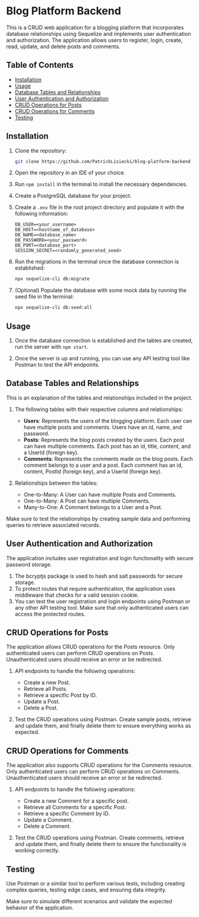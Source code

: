 # Blog Platform Backend

This is a CRUD web application for a blogging platform that incorporates database relationships
using Sequelize and implements user authentication and authorization. The application allows users
to register, login, create, read, update, and delete posts and comments.

## Table of Contents

-   [Installation](#installation)
-   [Usage](#usage)
-   [Database Tables and Relationships](#database-tables-and-relationships)
-   [User Authentication and Authorization](#user-authentication-and-authorization)
-   [CRUD Operations for Posts](#crud-operations-for-posts)
-   [CRUD Operations for Comments](#crud-operations-for-comments)
-   [Testing](#testing)

## Installation

1. Clone the repository:

    ```bash
    git clone https://github.com/PatrickLisiecki/blog-platform-backend
    ```

2. Open the repository in an IDE of your choice.

3. Run `npm install` in the terminal to install the necessary dependencies.

4. Create a PostgreSQL database for your project.

5. Create a `.env` file in the root project directory and populate it with the following
   information:

    ```env
    DB_USER=<your_username>
    DB_HOST=<hostname_of_database>
    DB_NAME=<database_name>
    DB_PASSWORD=<your_password>
    DB_PORT=<database_port>
    SESSION_SECRET=<randomly_generated_seed>
    ```

6. Run the migrations in the terminal once the database connection is established:

    ```bash
    npx sequelize-cli db:migrate
    ```

7. (Optional) Populate the database with some mock data by running the seed file in the terminal:

    ```bash
    npx sequelize-cli db:seed:all
    ```

## Usage

1. Once the database connection is established and the tables are created, run the server with
   ```npm start```.

2. Once the server is up and running, you can use any API testing tool like Postman to test the API
   endpoints.

## Database Tables and Relationships

This is an explanation of the tables and relationships included in the project.

1. The following tables with their respective columns and relationships:

    - **Users**: Represents the users of the blogging platform. Each user can have multiple posts
      and comments. Users have an id, name, and password.
    - **Posts**: Represents the blog posts created by the users. Each post can have multiple
      comments. Each post has an id, title, content, and a UserId (foreign key).
    - **Comments**: Represents the comments made on the blog posts. Each comment belongs to a user
      and a post. Each comment has an id, content, PostId (foreign key), and a UserId (foreign key).

2. Relationships between the tables:
    - One-to-Many: A User can have multiple Posts and Comments.
    - One-to-Many: A Post can have multiple Comments.
    - Many-to-One: A Comment belongs to a User and a Post.

Make sure to test the relationships by creating sample data and performing queries to retrieve
associated records.

## User Authentication and Authorization

The application includes user registration and login functionality with secure password storage.

1. The bcryptjs package is used to hash and salt passwords for secure storage.
2. To protect routes that require authentication, the application uses middleware that checks for a
   valid session cookie.
3. You can test the user registration and login endpoints using Postman or any other API testing
   tool. Make sure that only authenticated users can access the protected routes.

## CRUD Operations for Posts

The application allows CRUD operations for the Posts resource. Only authenticated users can perform
CRUD operations on Posts. Unauthenticated users should receive an error or be redirected.

1. API endpoints to handle the following operations:
    - Create a new Post.
    - Retrieve all Posts.
    - Retrieve a specific Post by ID.
    - Update a Post.
    - Delete a Post.

2. Test the CRUD operations using Postman. Create sample posts, retrieve and update them, and
    finally delete them to ensure everything works as expected.

## CRUD Operations for Comments

The application also supports CRUD operations for the Comments resource. Only authenticated users
can perform CRUD operations on Comments. Unauthenticated users should receive an error or be
redirected.

1. API endpoints to handle the following operations:
    - Create a new Comment for a specific post.
    - Retrieve all Comments for a specific Post.
    - Retrieve a specific Comment by ID.
    - Update a Comment.
    - Delete a Comment.

2. Test the CRUD operations using Postman. Create comments, retrieve and update them, and finally
   delete them to ensure the functionality is working correctly.

## Testing

Use Postman or a similar tool to perform various tests, including creating complex queries, testing
edge cases, and ensuring data integrity.

Make sure to simulate different scenarios and validate the expected behavior of the application.

